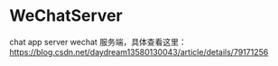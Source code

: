 # WeChatServer
chat app server
wechat 服务端，具体查看这里：https://blog.csdn.net/daydream13580130043/article/details/79171256

